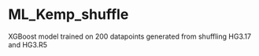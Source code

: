 # ML_Kemp_shuffle
XGBoost model trained on 200 datapoints generated from shuffling HG3.17 and HG3.R5
